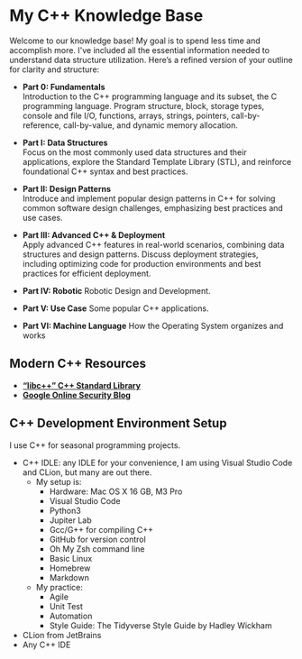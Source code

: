 # My C++ Knowledge Base

Welcome to our knowledge base! My goal is to spend less time and accomplish more. I've included all the essential
information needed to understand data structure utilization.
Here’s a refined version of your outline for clarity and structure:

+ **Part 0: Fundamentals**  
  Introduction to the C++ programming language and its subset, the C programming language.  Program structure, block, storage types, console and file I/O, functions, arrays,  strings, pointers, call-by-reference, call-by-value, and dynamic memory allocation.
  
+ **Part I: Data Structures**  
  Focus on the most commonly used data structures and their applications, explore the Standard Template Library (STL),
  and reinforce foundational C++ syntax and best practices.

+ **Part II: Design Patterns**  
  Introduce and implement popular design patterns in C++ for solving common software design challenges, emphasizing best
  practices and use cases.

+ **Part III: Advanced C++ & Deployment**  
  Apply advanced C++ features in real-world scenarios, combining data structures and design patterns. Discuss deployment
  strategies, including optimizing code for production environments and best practices for efficient deployment.

+ **Part IV: Robotic**
  Robotic Design and Development.
  
+ **Part V: Use Case**
  Some popular C++ applications.

+ **Part VI: Machine Language**
  How the Operating System organizes and works

## Modern C++ Resources

+ [**“libc++” C++ Standard Library**](https://libcxx.llvm.org/index.html)
+ [**Google Online Security Blog**](https://security.googleblog.com/)
## C++ Development Environment Setup

I use C++ for seasonal programming projects.

- C++ IDLE: any IDLE for your convenience, I am using Visual Studio Code and CLion, but many are out there.
    - My setup is:
        - Hardware: Mac OS X 16 GB, M3 Pro
        - Visual Studio Code
        - Python3
        - Jupiter Lab
        - Gcc/G++ for compiling C++
        - GitHub for version control
        - Oh My Zsh command line
        - Basic Linux
        - Homebrew
        - Markdown
    - My practice:
        - Agile
        - Unit Test
        - Automation
        - Style Guide: The Tidyverse Style Guide by Hadley Wickham
- CLion from JetBrains
- Any C++ IDE
